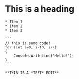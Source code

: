  # This is a heading

    * Item 1
    * Item 2
    * Item 3

    ```
    // this is some code!
    for (int i=0; i<10; i++)
    {
        Console.WriteLine("Hello!");
    }
    ```

    **THIS IS A *TEST* EDIT**

